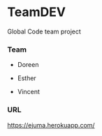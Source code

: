 # TeamDEV

Global Code team project

### Team

* Doreen 

* Esther 

* Vincent 

### URL

https://ejuma.herokuapp.com/


